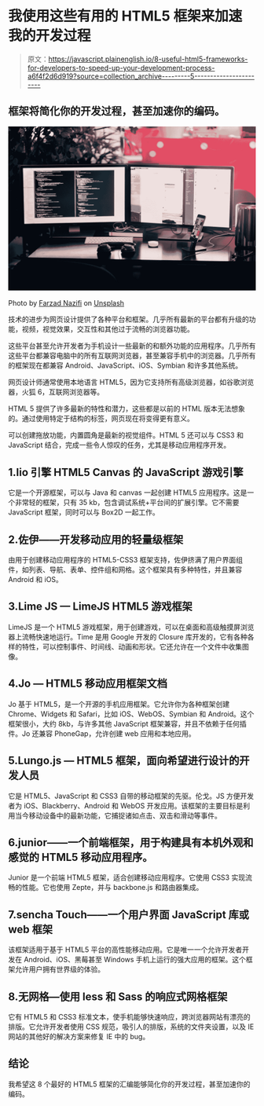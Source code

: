 # 我使用这些有用的 HTML5 框架来加速我的开发过程

> 原文：<https://javascript.plainenglish.io/8-useful-html5-frameworks-for-developers-to-speed-up-your-development-process-a6f4f2d6d919?source=collection_archive---------5----------------------->

## 框架将简化你的开发过程，甚至加速你的编码。

![](img/a515f121d18192cafbf0fc8bb021ebc7.png)

Photo by [Farzad Nazifi](https://unsplash.com/@euwars?utm_source=medium&utm_medium=referral) on [Unsplash](https://unsplash.com?utm_source=medium&utm_medium=referral)

技术的进步为网页设计提供了各种平台和框架。几乎所有最新的平台都有升级的功能，视频，视觉效果，交互性和其他过于流畅的浏览器功能。

这些平台甚至允许开发者为手机设计一些最新的和额外功能的应用程序。几乎所有这些平台都兼容电脑中的所有互联网浏览器，甚至兼容手机中的浏览器。几乎所有的框架现在都兼容 Android、JavaScript、iOS、Symbian 和许多其他系统。

网页设计师通常使用本地语言 HTML5，因为它支持所有高级浏览器，如谷歌浏览器，火狐 6，互联网浏览器等。

HTML 5 提供了许多最新的特性和潜力，这些都是以前的 HTML 版本无法想象的。通过使用特定于结构的标签，网页现在将变得更有意义。

可以创建拖放功能，内置圆角是最新的视觉组件。HTML 5 还可以与 CSS3 和 JavaScript 结合，完成一些令人惊叹的任务，尤其是移动应用程序开发。

## 1.Iio 引擎 HTML5 Canvas 的 JavaScript 游戏引擎

它是一个开源框架，可以与 Java 和 canvas 一起创建 HTML5 应用程序。这是一个非常轻的框架，只有 35 kb，包含调试系统+平台间的扩展引擎。它不需要 JavaScript 框架，同时可以与 Box2D 一起工作。

## 2.佐伊——开发移动应用的轻量级框架

由用于创建移动应用程序的 HTML5-CSS3 框架支持，佐伊挤满了用户界面组件，如列表、导航、表单、控件组和网格。这个框架具有多种特性，并且兼容 Android 和 iOS。

## 3.Lime JS — LimeJS HTML5 游戏框架

LimeJS 是一个 HTML5 游戏框架，用于创建游戏，可以在桌面和高级触摸屏浏览器上流畅快速地运行。Time 是用 Google 开发的 Closure 库开发的，它有各种各样的特性，可以控制事件、时间线、动画和形状。它还允许在一个文件中收集图像。

## 4.Jo — HTML5 移动应用框架文档

Jo 基于 HTML5，是一个开源的手机应用框架。它允许你为各种框架创建 Chrome、Widgets 和 Safari，比如 iOS、WebOS、Symbian 和 Android。这个框架很小，大约 8kb，与许多其他 JavaScript 框架兼容，并且不依赖于任何插件。Jo 还兼容 PhoneGap，允许创建 web 应用和本地应用。

## 5.Lungo.js — HTML5 框架，面向希望进行设计的开发人员

它是 HTML5、JavaScript 和 CSS3 自带的移动框架的先驱。伦戈。JS 方便开发者为 iOS、Blackberry、Android 和 WebOS 开发应用。该框架的主要目标是利用当今移动设备中的最新功能，它捕捉诸如点击、双击和滑动等事件。

## 6.junior——一个前端框架，用于构建具有本机外观和感觉的 HTML5 移动应用程序。

Junior 是一个前端 HTML5 框架，适合创建移动应用程序。它使用 CSS3 实现流畅的性能。它也使用 Zepte，并与 backbone.js 和路由器集成。

## 7.sencha Touch——一个用户界面 JavaScript 库或 web 框架

该框架适用于基于 HTML5 平台的高性能移动应用。它是唯一一个允许开发者开发在 Android、iOS、黑莓甚至 Windows 手机上运行的强大应用的框架。这个框架允许用户拥有世界级的体验。

## 8.无网格—使用 less 和 Sass 的响应式网格框架

它有 HTML5 和 CSS3 标准文本，使手机能够快速响应，跨浏览器网站有漂亮的排版。它允许开发者使用 CSS 规范，吸引人的排版，系统的文件夹设置，以及 IE 网站的其他好的解决方案来修复 IE 中的 bug。

## 结论

我希望这 8 个最好的 HTML5 框架的汇编能够简化你的开发过程，甚至加速你的编码。